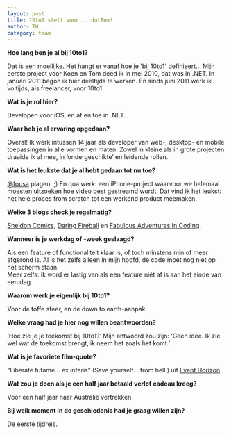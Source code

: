 ```yaml
---
layout: post
title: 10to1 stelt voor... dotTom!
author: TW
category: team
---
```

**Hoe lang ben je al bij 10to1?** 

Dat is een moeilijke. Het hangt er vanaf hoe je 'bij 10to1' definieert… Mijn eerste project voor Koen en Tom deed ik in mei 2010, dat was in .NET. In januari 2011 begon ik hier deeltijds te werken. En sinds juni 2011 werk ik voltijds, als freelancer, voor 10to1.

**Wat is je rol hier?** 

Developen voor iOS, en af en toe in .NET. 

**Waar heb je al ervaring opgedaan?** 

Overal! Ik werk intussen 14 jaar als developer van web-, desktop- en mobile toepassingen in alle vormen en maten. Zowel in kleine als in grote projecten draaide ik al mee, in ‘ondergeschikte’ en leidende rollen.  

**Wat is het leukste dat je al hebt gedaan tot nu toe?** 

[@fousa](http://twitter.com/fousa) plagen. ;) En qua werk: een iPhone-project waarvoor we helemaal moesten uitzoeken hoe video best gestreamd wordt. Dat vind ik het leukst: het hele proces from scratch tot een werkend product meemaken.

**Welke 3 blogs check je regelmatig?**

[Sheldon Comics](http://www.sheldoncomics.com), [Daring Fireball](http://daringfireball.net/) en [Fabulous Adventures In Coding](http://blogs.msdn.com/b/ericlippert/).  

**Wanneer is je werkdag of -week geslaagd?** 

Als een feature of functionaliteit klaar is, of toch minstens min of meer afgerond is. Al is het zelfs alleen in mijn hoofd, de code moet nog niet op het scherm staan.   
Meer zelfs: ik word er lastig van als een feature niét af is aan het einde van een dag.  

**Waarom werk je eigenlijk bij 10to1?** 

Voor de toffe sfeer, en de down to earth-aanpak. 

**Welke vraag had je hier nog willen beantwoorden?** 

‘Hoe zie je je toekomst bij 10to1?’ Mijn antwoord zou zijn: ‘Geen idee. Ik zie wel wat de toekomst brengt, ik neem het zoals het komt.’  

**Wat is je favoriete film-quote?** 

“Liberate tutame... ex inferis” (Save yourself... from hell.) uit [Event Horizon](http://www.imdb.com/title/tt0119081/).  

**Wat zou je doen als je een half jaar betaald verlof cadeau kreeg?** 

Voor een half jaar naar Australië vertrekken.  

**Bij welk moment in de geschiedenis had je graag willen zijn?** 

De eerste tijdreis.  